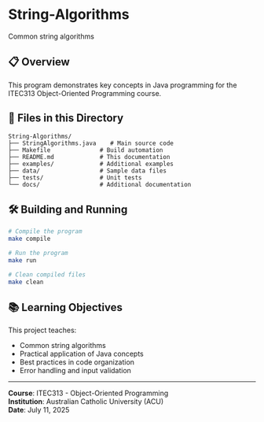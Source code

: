 # String-Algorithms

Common string algorithms

## 📋 Overview

This program demonstrates key concepts in Java programming for the ITEC313 Object-Oriented Programming course.

## 📁 Files in this Directory

```
String-Algorithms/
├── StringAlgorithms.java    # Main source code
├── Makefile              # Build automation
├── README.md             # This documentation
├── examples/             # Additional examples
├── data/                 # Sample data files
├── tests/                # Unit tests
└── docs/                 # Additional documentation
```

## 🛠 Building and Running

```bash
# Compile the program
make compile

# Run the program
make run

# Clean compiled files
make clean
```

## 📚 Learning Objectives

This project teaches:
- Common string algorithms
- Practical application of Java concepts
- Best practices in code organization
- Error handling and input validation

---

**Course**: ITEC313 - Object-Oriented Programming  
**Institution**: Australian Catholic University (ACU)  
**Date**: July 11, 2025
